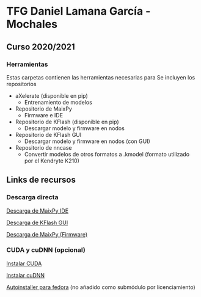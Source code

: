 # TFG Daniel Lamana García - Mochales
## Curso 2020/2021
### Herramientas
Estas carpetas contienen las herramientas necesarias para 
Se incluyen los repositorios
* aXelerate (disponible en pip)
    * Entrenamiento de modelos
* Repositorio de MaixPy
    * Firmware e IDE
* Repositorio de KFlash (disponible en pip)
    * Descargar modelo y firmware en nodos
* Repositorio de KFlash GUI 
    *  Descargar modelo y firmware en nodos (con GUI)
* Repositorio de nncase
    * Convertir modelos de otros formatos a .kmodel (formato utilizado por el Kendryte K210)

## Links de recursos
### Descarga directa
[Descarga de MaixPy IDE](https://dl.sipeed.com/MAIX/MaixPy/ide/)


[Descarga de KFlash GUI](https://dl.sipeed.com/MAIX/tools/kflash_gui/kflash_gui_v1.6.5)


[Descarga de MaixPy (Firmware)](https://dl.sipeed.com/shareURL/MAIX/MaixPy/release/master)


### CUDA y cuDNN (opcional)
[Instalar CUDA](https://docs.nvidia.com/cuda/cuda-installation-guide-linux/index.html)


[Instalar cuDNN](https://docs.nvidia.com/deeplearning/cudnn/install-guide/index.html)


[Autoinstaller para fedora](https://github.com/t0xic0der/nvidia-auto-installer-for-fedora) (no añadido como submódulo por licenciamiento)